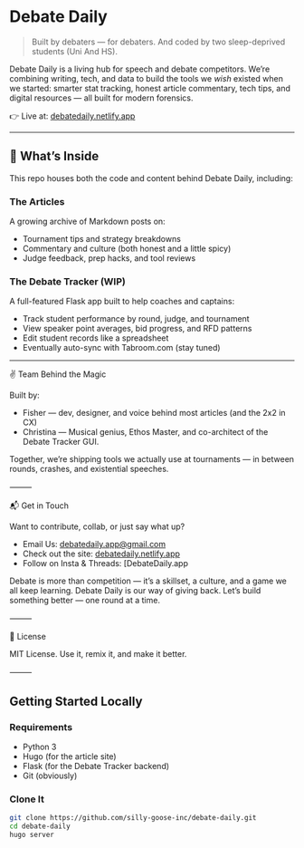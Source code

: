 # Debate Daily
> Built by debaters — for debaters. And coded by two sleep-deprived students (Uni And HS).

Debate Daily is a living hub for speech and debate competitors. We’re combining writing, tech, and data to build the tools we *wish* existed when we started: smarter stat tracking, honest article commentary, tech tips, and digital resources — all built for modern forensics.

👉 Live at: [debatedaily.netlify.app](https://debatedaily.netlify.app)

---

## 🤖 What’s Inside

This repo houses both the code and content behind Debate Daily, including:

### The Articles
A growing archive of Markdown posts on:
- Tournament tips and strategy breakdowns
- Commentary and culture (both honest and a little spicy)
- Judge feedback, prep hacks, and tool reviews

### The Debate Tracker (WIP)
A full-featured Flask app built to help coaches and captains:
- Track student performance by round, judge, and tournament
- View speaker point averages, bid progress, and RFD patterns
- Edit student records like a spreadsheet
- Eventually auto-sync with Tabroom.com (stay tuned)

---
✌️ Team Behind the Magic

Built by:
- Fisher — dev, designer, and voice behind most articles (and the 2x2 in CX)
- Christina — Musical genius, Ethos Master, and co-architect of the Debate Tracker GUI.

Together, we’re shipping tools we actually use at tournaments — in between rounds, crashes, and existential speeches.

⸻

📬 Get in Touch

Want to contribute, collab, or just say what up?
- Email Us: [debatedaily.app@gmail.com](mailto:Debatedail.app@gmail.com)
- Check out the site: [debatedaily.netlify.app](https://debatedaily.netlify.app)
- Follow on Insta & Threads: [DebateDaily.app[](https://www.instagram.com/debatedaily.app?igsh=MXNrdnhvZmx3bnh5Zw==)

Debate is more than competition — it’s a skillset, a culture, and a game we all keep learning. Debate Daily is our way of giving back. Let’s build something better — one round at a time.

⸻

📝 License

MIT License. Use it, remix it, and make it better.

⸻
## Getting Started Locally

### Requirements
- Python 3
- Hugo (for the article site)
- Flask (for the Debate Tracker backend)
- Git (obviously)

### Clone It

```bash
git clone https://github.com/silly-goose-inc/debate-daily.git
cd debate-daily
hugo server

